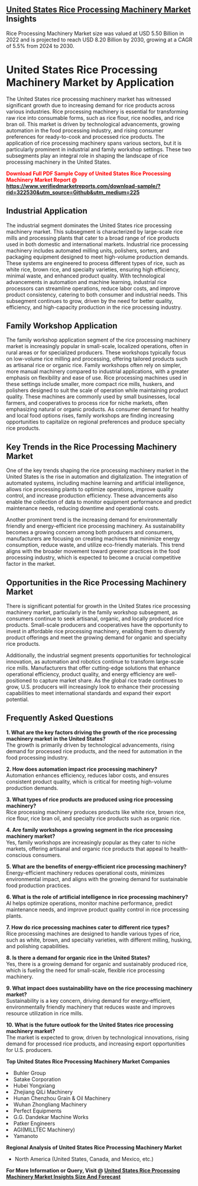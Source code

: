<h2><a href="https://www.verifiedmarketreports.com/download-sample/?rid=322530&amp;utm_source=Github&amp;utm_medium=225" target="_blank">United States Rice Processing Machinery Market</a> Insights</h2><p>Rice Processing Machinery Market size was valued at USD 5.50 Billion in 2022 and is projected to reach USD 8.20 Billion by 2030, growing at a CAGR of 5.5% from 2024 to 2030.</p><p> <h1>United States Rice Processing Machinery Market by Application</h1> <p>The United States rice processing machinery market has witnessed significant growth due to increasing demand for rice products across various industries. Rice processing machinery is essential for transforming raw rice into consumable forms, such as rice flour, rice noodles, and rice bran oil. This market is driven by technological advancements, growing automation in the food processing industry, and rising consumer preferences for ready-to-cook and processed rice products. The application of rice processing machinery spans various sectors, but it is particularly prominent in industrial and family workshop settings. These two subsegments play an integral role in shaping the landscape of rice processing machinery in the United States.</p> <p><strong><p><span class=""><span style="color: #ff0000;"><strong>Download Full PDF Sample Copy of United States Rice Processing Machinery Market Report</strong> @ </span><a href="https://www.verifiedmarketreports.com/download-sample/?rid=322530&amp;utm_source=Github&amp;utm_medium=225" target="_blank">https://www.verifiedmarketreports.com/download-sample/?rid=322530&amp;utm_source=Github&amp;utm_medium=225</a></span></p></strong></p> <h2>Industrial Application</h2> <p>The industrial segment dominates the United States rice processing machinery market. This subsegment is characterized by large-scale rice mills and processing plants that cater to a broad range of rice products used in both domestic and international markets. Industrial rice processing machinery includes automated milling units, polishers, sorters, and packaging equipment designed to meet high-volume production demands. These systems are engineered to process different types of rice, such as white rice, brown rice, and specialty varieties, ensuring high efficiency, minimal waste, and enhanced product quality. With technological advancements in automation and machine learning, industrial rice processors can streamline operations, reduce labor costs, and improve product consistency, catering to both consumer and industrial needs. This subsegment continues to grow, driven by the need for better quality, efficiency, and high-capacity production in the rice processing industry.</p> <h2>Family Workshop Application</h2> <p>The family workshop application segment of the rice processing machinery market is increasingly popular in small-scale, localized operations, often in rural areas or for specialized producers. These workshops typically focus on low-volume rice milling and processing, offering tailored products such as artisanal rice or organic rice. Family workshops often rely on simpler, more manual machinery compared to industrial applications, with a greater emphasis on flexibility and ease of use. Rice processing machines used in these settings include smaller, more compact rice mills, huskers, and polishers designed to suit the scale of operation while maintaining product quality. These machines are commonly used by small businesses, local farmers, and cooperatives to process rice for niche markets, often emphasizing natural or organic products. As consumer demand for healthy and local food options rises, family workshops are finding increasing opportunities to capitalize on regional preferences and produce specialty rice products.</p> <h2>Key Trends in the Rice Processing Machinery Market</h2> <p>One of the key trends shaping the rice processing machinery market in the United States is the rise in automation and digitalization. The integration of automated systems, including machine learning and artificial intelligence, allows rice processing plants to optimize operations, improve quality control, and increase production efficiency. These advancements also enable the collection of data to monitor equipment performance and predict maintenance needs, reducing downtime and operational costs.</p> <p>Another prominent trend is the increasing demand for environmentally friendly and energy-efficient rice processing machinery. As sustainability becomes a growing concern among both producers and consumers, manufacturers are focusing on creating machines that minimize energy consumption, reduce waste, and utilize eco-friendly materials. This trend aligns with the broader movement toward greener practices in the food processing industry, which is expected to become a crucial competitive factor in the market.</p> <h2>Opportunities in the Rice Processing Machinery Market</h2> <p>There is significant potential for growth in the United States rice processing machinery market, particularly in the family workshop subsegment, as consumers continue to seek artisanal, organic, and locally produced rice products. Small-scale producers and cooperatives have the opportunity to invest in affordable rice processing machinery, enabling them to diversify product offerings and meet the growing demand for organic and specialty rice products.</p> <p>Additionally, the industrial segment presents opportunities for technological innovation, as automation and robotics continue to transform large-scale rice mills. Manufacturers that offer cutting-edge solutions that enhance operational efficiency, product quality, and energy efficiency are well-positioned to capture market share. As the global rice trade continues to grow, U.S. producers will increasingly look to enhance their processing capabilities to meet international standards and expand their export potential.</p> <h2>Frequently Asked Questions</h2> <p><strong>1. What are the key factors driving the growth of the rice processing machinery market in the United States?</strong><br> The growth is primarily driven by technological advancements, rising demand for processed rice products, and the need for automation in the food processing industry.</p> <p><strong>2. How does automation impact rice processing machinery?</strong><br> Automation enhances efficiency, reduces labor costs, and ensures consistent product quality, which is critical for meeting high-volume production demands.</p> <p><strong>3. What types of rice products are produced using rice processing machinery?</strong><br> Rice processing machinery produces products like white rice, brown rice, rice flour, rice bran oil, and specialty rice products such as organic rice.</p> <p><strong>4. Are family workshops a growing segment in the rice processing machinery market?</strong><br> Yes, family workshops are increasingly popular as they cater to niche markets, offering artisanal and organic rice products that appeal to health-conscious consumers.</p> <p><strong>5. What are the benefits of energy-efficient rice processing machinery?</strong><br> Energy-efficient machinery reduces operational costs, minimizes environmental impact, and aligns with the growing demand for sustainable food production practices.</p> <p><strong>6. What is the role of artificial intelligence in rice processing machinery?</strong><br> AI helps optimize operations, monitor machine performance, predict maintenance needs, and improve product quality control in rice processing plants.</p> <p><strong>7. How do rice processing machines cater to different rice types?</strong><br> Rice processing machines are designed to handle various types of rice, such as white, brown, and specialty varieties, with different milling, husking, and polishing capabilities.</p> <p><strong>8. Is there a demand for organic rice in the United States?</strong><br> Yes, there is a growing demand for organic and sustainably produced rice, which is fueling the need for small-scale, flexible rice processing machinery.</p> <p><strong>9. What impact does sustainability have on the rice processing machinery market?</strong><br> Sustainability is a key concern, driving demand for energy-efficient, environmentally friendly machinery that reduces waste and improves resource utilization in rice mills.</p> <p><strong>10. What is the future outlook for the United States rice processing machinery market?</strong><br> The market is expected to grow, driven by technological innovations, rising demand for processed rice products, and increasing export opportunities for U.S. producers.</p> </p><p><strong>Top United States Rice Processing Machinery Market Companies</strong></p><div data-test-id=""><p><li>Buhler Group</li><li> Satake Corporation</li><li> Hubei Yongxiang</li><li> Zhejiang QiLi Machinery</li><li> Hunan Chenzhou Grain & Oil Machinery</li><li> Wuhan Zhongliang Machinery</li><li> Perfect Equipments</li><li> G.G. Dandekar Machine Works</li><li> Patker Engineers</li><li> AGI(MILLTEC Machinery)</li><li> Yamanoto</li></p><div><strong>Regional Analysis of&nbsp;United States Rice Processing Machinery Market</strong></div><ul><li dir="ltr"><p dir="ltr">North America&nbsp;(United States, Canada, and Mexico, etc.)</p></li></ul><p><strong>For More Information or Query, Visit @&nbsp;</strong><strong><a href="https://www.verifiedmarketreports.com/product/rice-processing-machinery-market/?utm_source=Github&amp;utm_medium=225" target="_blank">United States Rice Processing Machinery Market Insights Size And Forecast</a></strong></p></div>
